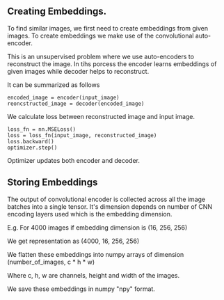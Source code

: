 ## Creating Embeddings.

To find similar images, we first need to create embeddings from given images. To create embeddings we make use of the convolutional auto-encoder.

This is an unsupervised problem where we use auto-encoders to reconstruct the image.
In tihs porcess the encoder learns embeddings of given images while decoder helps to reconstruct.

It can be summarized as follows

```
encoded_image = encoder(input_image)
reoncstructed_image = decoder(encoded_image)
```

We calculate loss between reconstructed image and input image.

```
loss_fn = nn.MSELoss()
loss = loss_fn(input_image, reconstructed_image)
loss.backward()
optimizer.step()
```

Optimizer updates both encoder and decoder.

## Storing Embeddings

The output of convolutional encoder is collected across all the image batches into a single tensor. It's dimension depends on number of CNN encoding layers used which is the embedding dimension.

E.g. For 4000 images if embedding dimension is (16, 256, 256)

We get representation as (4000, 16, 256, 256)

We flatten these embeddings into numpy arrays of dimension (number_of_images, c * h * w)

Where c, h, w are channels, height and width of the images.

We save these embeddings in numpy "npy" format.
